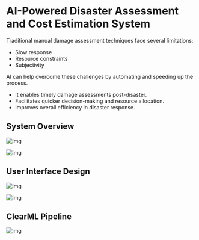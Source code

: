 # AI-Powered Disaster Assessment and Cost Estimation System

Traditional manual damage assessment techniques face several limitations:
- Slow response 
- Resource constraints 
- Subjectivity

AI can help overcome these challenges by automating and speeding up the process.
- It enables timely damage assessments post-disaster.
- Facilitates quicker decision-making and resource allocation.
- Improves overall efficiency in disaster response.

## System Overview
![img](https://i.imgur.com/jp1fabi.png)


![img](https://i.imgur.com/IfohMTo.jpeg)


## User Interface Design
![img](https://i.imgur.com/aPcvgFC.jpeg)

![img](https://i.imgur.com/1h8Zbhz.jpeg)

## ClearML Pipeline
![img](https://i.imgur.com/YGsa554.jpeg)